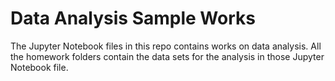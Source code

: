 # Data Analysis Sample Works

The Jupyter Notebook files in this repo contains works on data analysis.
All the homework folders contain the data sets for the analysis in those Jupyter Notebook file.

